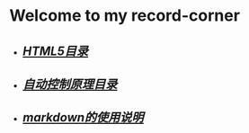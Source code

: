# Welcome to my record-corner

* ## [***<u>HTML5目录</u>***](./html/html.md) 

* ## [***<u>自动控制原理目录</u>***](./pac/pac.md) 

* ## [***<u>markdown的使用说明</u>***](./markdown/markdown_grammar.md)



